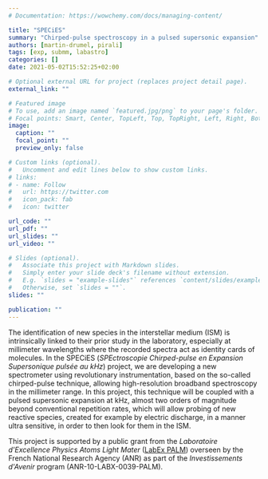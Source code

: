 ```yaml
---
# Documentation: https://wowchemy.com/docs/managing-content/

title: "SPECiES"
summary: "Chirped-pulse spectroscopy in a pulsed supersonic expansion"
authors: [martin-drumel, pirali]
tags: [exp, submm, labastro]
categories: []
date: 2021-05-02T15:52:25+02:00

# Optional external URL for project (replaces project detail page).
external_link: ""

# Featured image
# To use, add an image named `featured.jpg/png` to your page's folder.
# Focal points: Smart, Center, TopLeft, Top, TopRight, Left, Right, BottomLeft, Bottom, BottomRight.
image:
  caption: ""
  focal_point: ""
  preview_only: false

# Custom links (optional).
#   Uncomment and edit lines below to show custom links.
# links:
# - name: Follow
#   url: https://twitter.com
#   icon_pack: fab
#   icon: twitter

url_code: ""
url_pdf: ""
url_slides: ""
url_video: ""

# Slides (optional).
#   Associate this project with Markdown slides.
#   Simply enter your slide deck's filename without extension.
#   E.g. `slides = "example-slides"` references `content/slides/example-slides.md`.
#   Otherwise, set `slides = ""`.
slides: ""

publication: ""
---
```

The identification of new species in the interstellar medium (ISM) is intrinsically linked to their prior study in the laboratory, especially at millimeter wavelengths where the recorded spectra act as identity cards of molecules. 
In the SPECiES (*SPEctroscopie Chirped-pulse en Expansion Supersonique pulsée au kHz*) project, we are developing a new spectrometer using revolutionary instrumentation, based on the so-called chirped-pulse technique, allowing high-resolution broadband spectroscopy in the millimeter range. In this project, this technique will be coupled with a pulsed supersonic expansion at kHz, almost two orders of magnitude beyond conventional repetition rates, which will allow probing of new reactive species, created for example by electric discharge, in a manner ultra sensitive, in order to then look for them in the ISM.

This project is supported by a public grant from the *Laboratoire d'Excellence Physics Atoms Light Mater* ([LabEx PALM](https://www.labex-palm.fr/)) overseen by the French National Research Agency (ANR) as part of the *Investissements d'Avenir* program (ANR-10-LABX-0039-PALM).
